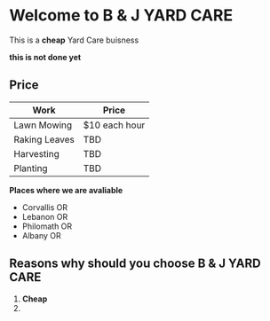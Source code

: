 # Welcome to B & J YARD CARE

This is a **cheap** Yard Care buisness

**this is not done yet**

## Price 


 Work|Price
------------ | -------------
Lawn Mowing| $10 each hour
Raking Leaves | TBD
Harvesting|TBD
Planting|TBD



**Places where we are avaliable**
* Corvallis OR 
* Lebanon OR 
* Philomath OR
* Albany OR


                                                                       

## Reasons why should you choose B & J  YARD CARE
1. **Cheap**
2. 

